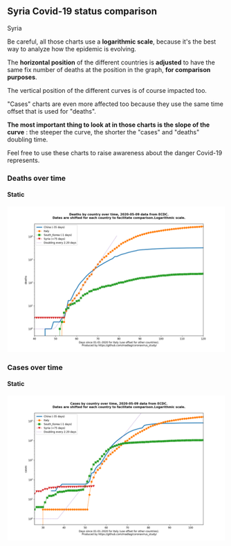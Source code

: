 ## Syria Covid-19 status comparison 

Syria



Be careful, all those charts use a **logarithmic scale**, because it's the best way to analyze how the epidemic is evolving.
 
The **horizontal position** of the different countries is **adjusted** to have the same fix number of deaths at the position in the graph, **for comparison purposes**.

The vertical position of the different curves is of course impacted too.

"Cases" charts are even more affected too because they use the same time offset that is used for "deaths".

**The most important thing to look at in those charts is the slope of the curve** : the steeper the curve, the shorter the "cases" and "deaths" doubling time.

Feel free to use these charts to raise awareness about the danger Covid-19 represents. 


 
### Deaths over time
 
#### Static
![Syria covid-19 deaths static chart](https://raw.githubusercontent.com/madlag/coronavirus_study/master/notebooks/graphs/2020-05-09/countries/Syria/2020-05-09_Syria_deaths.png "Syria covid-19 deaths static chart")   

 
### Cases over time
 
#### Static
![Syria covid-19 cases static chart](https://raw.githubusercontent.com/madlag/coronavirus_study/master/notebooks/graphs/2020-05-09/countries/Syria/2020-05-09_Syria_cases.png "Syria covid-19 cases static chart")   

